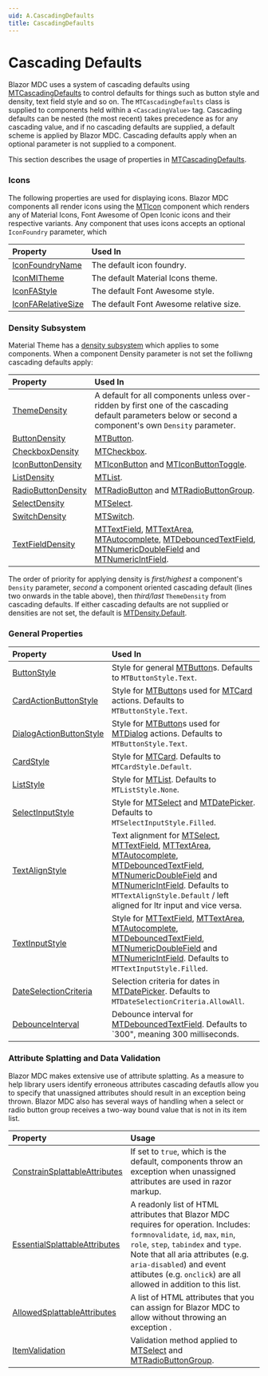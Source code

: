 ```yaml
---
uid: A.CascadingDefaults
title: CascadingDefaults
---
```

# Cascading Defaults

Blazor MDC uses a system of cascading defaults using [MTCascadingDefaults](xref:U.MTCascadingDefaults) to control defaults for things such as button style and density, text field
style and so on. The `MTCascadingDefaults` class is supplied to components held within a `<CascadingValue>` tag. Cascading defaults can be nested (the most recent)
takes precedence as for any cascading value, and if no cascading defaults are supplied, a default scheme is applied by Blazor MDC. Cascading defaults apply when
an optional parameter is not supplied to a component.

This section describes the usage of properties in [MTCascadingDefaults](xref:U.MTCascadingDefaults).

### Icons

The following properties are used for displaying icons. Blazor MDC components all render icons using the [MTIcon](xref:C.MTIcon) component which renders any of Material Icons, Font
Awesome of Open Iconic icons and their respective variants. Any component that uses icons accepts an optional `IconFoundry` parameter, which 

| Property | Used In |
| :------- | :------ |
| [IconFoundryName](xref:BlazorMdc.MTCascadingDefaults.IconFoundryName) | The default icon foundry. |
| [IconMITheme](xref:BlazorMdc.MTCascadingDefaults.IconMITheme) | The default Material Icons theme. |
| [IconFAStyle](xref:BlazorMdc.MTCascadingDefaults.IconFAStyle) | The default Font Awesome style. |
| [IconFARelativeSize](xref:BlazorMdc.MTCascadingDefaults.IconFARelativeSize) | The default Font Awesome relative size. |

### Density Subsystem

Material Theme has a [density subsystem](xref:A.Density) which applies to some components. When a component Density parameter is not set the folliwng cascading defaults apply:

| Property | Used In |
| :------- | :------ |
| [ThemeDensity](xref:BlazorMdc.MTCascadingDefaults.ThemeDensity) | A default for all components unless over-ridden by first one of the cascading default parameters below or second a component's own `Density` parameter. |
| [ButtonDensity](xref:BlazorMdc.MTCascadingDefaults.ButtonDensity) | [MTButton](xref:C.MTButton). |
| [CheckboxDensity](xref:BlazorMdc.MTCascadingDefaults.CheckboxDensity) | [MTCheckbox](xref:C.MTCheckbox). |
| [IconButtonDensity](xref:BlazorMdc.MTCascadingDefaults.IconButtonDensity) | [MTIconButton](xref:C.MTIconButton) and [MTIconButtonToggle](xref:C.MTIconButtonToggle). |
| [ListDensity](xref:BlazorMdc.MTCascadingDefaults.ListDensity) | [MTList](xref:C.MTList). |
| [RadioButtonDensity](xref:BlazorMdc.MTCascadingDefaults.RadioButtonDensity) | [MTRadioButton](xref:C.MTRadioButton) and [MTRadioButtonGroup](xref:C.MTRadioButtonGroup). |
| [SelectDensity](xref:BlazorMdc.MTCascadingDefaults.SelectDensity) | [MTSelect](xref:C.MTSelect). |
| [SwitchDensity](xref:BlazorMdc.MTCascadingDefaults.SwitchDensity) | [MTSwitch](xref:C.MTSwitch). |
| [TextFieldDensity](xref:BlazorMdc.MTCascadingDefaults.TextFieldDensity) | [MTTextField](xref:C.MTTextField), [MTTextArea](xref:C.MTTextArea), [MTAutocomplete](xref:C.MTAutocomplete), [MTDebouncedTextField](xref:C.MTDebouncedTextField), [MTNumericDoubleField](xref:C.MTNumericDoubleField) and [MTNumericIntField](xref:C.MTNumericIntField). |

The order of priority for applying density is *first/highest* a component's `Density` parameter, *second* a component oriented cascading default (lines two onwards in the table above), 
then *third/last* `ThemeDensity` from cascading defaults. If either cascading defaults are not supplied or densities are not set, the default is [MTDensity.Default](xref:BlazorMdc.MTDensity.Default).

### General Properties

| Property | Used In |
| :------- | :------ |
| [ButtonStyle](xref:BlazorMdc.MTCascadingDefaults.ButtonStyle) | Style for general [MTButton](xref:C.MTButton)s. Defaults to `MTButtonStyle.Text`. |
| [CardActionButtonStyle](xref:BlazorMdc.MTCascadingDefaults.CardActionButtonStyle) | Style for [MTButton](xref:C.MTButton)s used for [MTCard](xref:C.MTCard) actions. Defaults to `MTButtonStyle.Text`. |
| [DialogActionButtonStyle](xref:BlazorMdc.MTCascadingDefaults.DialogActionButtonStyle) | Style for [MTButton](xref:C.MTButton)s used for [MTDialog](xref:C.MTDialog) actions. Defaults to `MTButtonStyle.Text`. |
| [CardStyle](xref:BlazorMdc.MTCascadingDefaults.CardStyle) | Style for [MTCard](xref:C.MTCard). Defaults to `MTCardStyle.Default`. |
| [ListStyle](xref:BlazorMdc.MTCascadingDefaults.ListStyle) | Style for [MTList](xref:C.MTList). Defaults to `MTListStyle.None`. |
| [SelectInputStyle](xref:BlazorMdc.MTCascadingDefaults.SelectInputStyle) | Style for [MTSelect](xref:C.MTSelect) and [MTDatePicker](xref:C.MTDatePicker). Defaults to `MTSelectInputStyle.Filled`. |
| [TextAlignStyle](xref:BlazorMdc.MTCascadingDefaults.TextAlignStyle) | Text alignment for [MTSelect](xref:C.MTSelect), [MTTextField](xref:C.MTTextField), [MTTextArea](xref:C.MTTextArea), [MTAutocomplete](xref:C.MTAutocomplete), [MTDebouncedTextField](xref:C.MTDebouncedTextField), [MTNumericDoubleField](xref:C.MTNumericDoubleField) and [MTNumericIntField](xref:C.MTNumericIntField). Defaults to `MTTextAlignStyle.Default` / left aligned for ltr input and vice versa. |
| [TextInputStyle](xref:BlazorMdc.MTCascadingDefaults.TextInputStyle) | Style for [MTTextField](xref:C.MTTextField), [MTTextArea](xref:C.MTTextArea), [MTAutocomplete](xref:C.MTAutocomplete), [MTDebouncedTextField](xref:C.MTDebouncedTextField), [MTNumericDoubleField](xref:C.MTNumericDoubleField) and [MTNumericIntField](xref:C.MTNumericIntField). Defaults to `MTTextInputStyle.Filled`. |
| [DateSelectionCriteria](xref:BlazorMdc.MTCascadingDefaults.DateSelectionCriteria) | Selection criteria for dates in [MTDatePicker](xref:C.MTDatePicker). Defaults to `MTDateSelectionCriteria.AllowAll`. |
| [DebounceInterval](xref:BlazorMdc.MTCascadingDefaults.DebounceInterval) | Debounce interval for [MTDebouncedTextField](xref:C.MTDebouncedTextField). Defaults to `300", meaning 300 milliseconds. |

### Attribute Splatting and Data Validation

Blazor MDC makes extensive use of attribute splatting. As a measure to help library users identify erroneous attributes cascading defautls allow you to specify that unassigned attributes should result
in an exception being thrown. Blazor MDC also has several ways of handling when a select or radio button group receives a two-way bound value that is not in its item list.

| Property | Usage |
| :------- | :---- |
| [ConstrainSplattableAttributes](xref:BlazorMdc.MTCascadingDefaults.ConstrainSplattableAttributes) | If set to `true`, which is the default, components throw an exception when unassigned attributes are used in razor markup. |
| [EssentialSplattableAttributes](xref:BlazorMdc.MTCascadingDefaults.EssentialSplattableAttributes) | A readonly list of HTML attributes that Blazor MDC requires for operation. Includes: `formnovalidate`, `id`, `max`, `min`, `role`, `step`, `tabindex` and `type`. Note that all aria attributes (e.g. `aria-disabled`) and event attibutes (e.g. `onclick`) are all allowed in addition to this list. |
| [AllowedSplattableAttributes](xref:BlazorMdc.MTCascadingDefaults.AllowedSplattableAttributes) | A list of HTML attributes that you can assign for Blazor MDC to allow without throwing an exception . |
| [ItemValidation](xref:BlazorMdc.MTCascadingDefaults.ItemValidation) | Validation method applied to [MTSelect](xref:C.MTSelect) and [MTRadioButtonGroup](xref:C.MTRadioButtonGroup). |